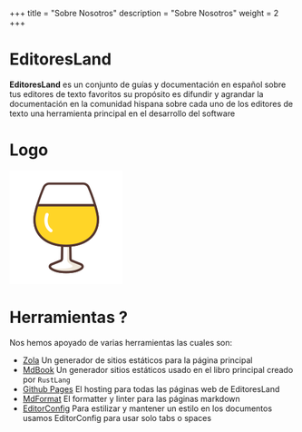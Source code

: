 +++
title = "Sobre Nosotros"
description = "Sobre Nosotros"
weight = 2
+++

# EditoresLand 

**EditoresLand** es un conjunto de guías y documentación en español sobre tus editores de texto favoritos su propósito es difundir y agrandar la documentación en la comunidad hispana sobre cada uno de los editores de texto una herramienta principal en el desarrollo del software

# Logo

![](/juice.svg)

# Herramientas ? 

Nos hemos apoyado de varias herramientas las cuales son:

- [Zola](https://www.getzola.org) Un generador de sitios estáticos para la página principal
- [MdBook](https://github.com/rust-lang/mdBook/) Un generador sitios estáticos usado en el libro principal creado por `RustLang`
- [Github Pages](https://pages.github.com/) El hosting para todas las páginas web de EditoresLand
- [MdFormat](https://github.com/executablebooks/mdformat) El formatter y linter para las páginas markdown
- [EditorConfig](https://editorconfig.org/) Para estilizar y mantener un estilo en los documentos usamos EditorConfig para usar solo tabs o spaces 
